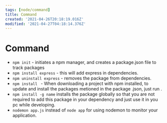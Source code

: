 ```yaml
---
tags: [node/command]
title: Command
created: '2021-04-26T20:18:19.016Z'
modified: '2021-04-27T04:18:14.376Z'
---
```


# Command
+ `npm init` - initiates a npm manager, and creates a package.json file to track packages
+ `npm install express` - this will add express in dependencies.
+ `npm uninstall express` - removes the package from dependencies.
+ `npm install ` - When downloading a project with npm installed, to update and install the packages metioned in the package .json, just run .
+ `npm install -g name` installs the package globally so that you are not required to add this package in your dependency and   just use it in you pc while developing.
+ `nodemon app.js` instead of `node app` for using nodemon to monitor your application.
